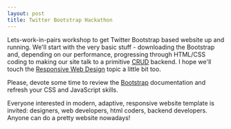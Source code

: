 ```yaml
---
layout: post
title: Twitter Bootstrap Hackathon
---
```


Lets-work-in-pairs workshop to get Twitter Bootstrap based website up and running. We'll start with the very basic stuff - downloading the Bootstrap and, depending on our performance, progressing through HTML/CSS coding to making our site talk to a primitive [CRUD][crud] backend. I hope we'll touch the [Responsive Web Design][responsive] topic a little bit too.

Please, devote some time to review the [Bootstrap][bootstrap] documentation and refresh your CSS and JavaScript skills.

Everyone interested in modern, adaptive, responsive website template is invited: designers, web developers, html coders, backend developers. Anyone can do a pretty website nowadays!

[crud]: http://en.wikipedia.org/wiki/Create,_read,_update_and_delete
[responsive]: http://en.wikipedia.org/wiki/Responsive_web_design
[bootstrap]: http://twitter.github.com/bootstrap/
